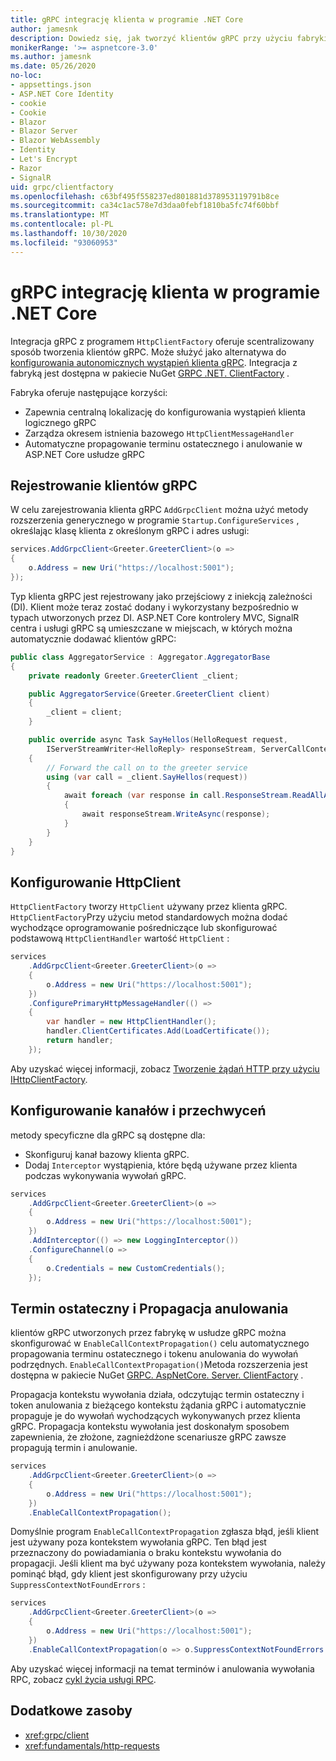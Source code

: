 ```yaml
---
title: gRPC integrację klienta w programie .NET Core
author: jamesnk
description: Dowiedz się, jak tworzyć klientów gRPC przy użyciu fabryki klienta.
monikerRange: '>= aspnetcore-3.0'
ms.author: jamesnk
ms.date: 05/26/2020
no-loc:
- appsettings.json
- ASP.NET Core Identity
- cookie
- Cookie
- Blazor
- Blazor Server
- Blazor WebAssembly
- Identity
- Let's Encrypt
- Razor
- SignalR
uid: grpc/clientfactory
ms.openlocfilehash: c63bf495f558237ed801881d378953119791b8ce
ms.sourcegitcommit: ca34c1ac578e7d3daa0febf1810ba5fc74f60bbf
ms.translationtype: MT
ms.contentlocale: pl-PL
ms.lasthandoff: 10/30/2020
ms.locfileid: "93060953"
---
```

# <a name="grpc-client-factory-integration-in-net-core"></a>gRPC integrację klienta w programie .NET Core

Integracja gRPC z programem `HttpClientFactory` oferuje scentralizowany sposób tworzenia klientów gRPC. Może służyć jako alternatywa do [konfigurowania autonomicznych wystąpień klienta gRPC](xref:grpc/client). Integracja z fabryką jest dostępna w pakiecie NuGet [GRPC .NET. ClientFactory](https://www.nuget.org/packages/Grpc.Net.ClientFactory) .

Fabryka oferuje następujące korzyści:

* Zapewnia centralną lokalizację do konfigurowania wystąpień klienta logicznego gRPC
* Zarządza okresem istnienia bazowego `HttpClientMessageHandler`
* Automatyczne propagowanie terminu ostatecznego i anulowanie w ASP.NET Core usłudze gRPC

## <a name="register-grpc-clients"></a>Rejestrowanie klientów gRPC

W celu zarejestrowania klienta gRPC `AddGrpcClient` można użyć metody rozszerzenia generycznego w programie `Startup.ConfigureServices` , określając klasę klienta z określonym gRPC i adres usługi:

```csharp
services.AddGrpcClient<Greeter.GreeterClient>(o =>
{
    o.Address = new Uri("https://localhost:5001");
});
```

Typ klienta gRPC jest rejestrowany jako przejściowy z iniekcją zależności (DI). Klient może teraz zostać dodany i wykorzystany bezpośrednio w typach utworzonych przez DI. ASP.NET Core kontrolery MVC, SignalR centra i usługi gRPC są umieszczane w miejscach, w których można automatycznie dodawać klientów gRPC:

```csharp
public class AggregatorService : Aggregator.AggregatorBase
{
    private readonly Greeter.GreeterClient _client;

    public AggregatorService(Greeter.GreeterClient client)
    {
        _client = client;
    }

    public override async Task SayHellos(HelloRequest request,
        IServerStreamWriter<HelloReply> responseStream, ServerCallContext context)
    {
        // Forward the call on to the greeter service
        using (var call = _client.SayHellos(request))
        {
            await foreach (var response in call.ResponseStream.ReadAllAsync())
            {
                await responseStream.WriteAsync(response);
            }
        }
    }
}
```

## <a name="configure-httpclient"></a>Konfigurowanie HttpClient

`HttpClientFactory` tworzy `HttpClient` używany przez klienta gRPC. `HttpClientFactory`Przy użyciu metod standardowych można dodać wychodzące oprogramowanie pośredniczące lub skonfigurować podstawową `HttpClientHandler` wartość `HttpClient` :

```csharp
services
    .AddGrpcClient<Greeter.GreeterClient>(o =>
    {
        o.Address = new Uri("https://localhost:5001");
    })
    .ConfigurePrimaryHttpMessageHandler(() =>
    {
        var handler = new HttpClientHandler();
        handler.ClientCertificates.Add(LoadCertificate());
        return handler;
    });
```

Aby uzyskać więcej informacji, zobacz [Tworzenie żądań HTTP przy użyciu IHttpClientFactory](xref:fundamentals/http-requests).

## <a name="configure-channel-and-interceptors"></a>Konfigurowanie kanałów i przechwyceń

metody specyficzne dla gRPC są dostępne dla:

* Skonfiguruj kanał bazowy klienta gRPC.
* Dodaj `Interceptor` wystąpienia, które będą używane przez klienta podczas wykonywania wywołań gRPC.

```csharp
services
    .AddGrpcClient<Greeter.GreeterClient>(o =>
    {
        o.Address = new Uri("https://localhost:5001");
    })
    .AddInterceptor(() => new LoggingInterceptor())
    .ConfigureChannel(o =>
    {
        o.Credentials = new CustomCredentials();
    });
```

## <a name="deadline-and-cancellation-propagation"></a>Termin ostateczny i Propagacja anulowania

klientów gRPC utworzonych przez fabrykę w usłudze gRPC można skonfigurować w `EnableCallContextPropagation()` celu automatycznego propagowania terminu ostatecznego i tokenu anulowania do wywołań podrzędnych. `EnableCallContextPropagation()`Metoda rozszerzenia jest dostępna w pakiecie NuGet [GRPC. AspNetCore. Server. ClientFactory](https://www.nuget.org/packages/Grpc.AspNetCore.Server.ClientFactory) .

Propagacja kontekstu wywołania działa, odczytując termin ostateczny i token anulowania z bieżącego kontekstu żądania gRPC i automatycznie propaguje je do wywołań wychodzących wykonywanych przez klienta gRPC. Propagacja kontekstu wywołania jest doskonałym sposobem zapewnienia, że złożone, zagnieżdżone scenariusze gRPC zawsze propagują termin i anulowanie.

```csharp
services
    .AddGrpcClient<Greeter.GreeterClient>(o =>
    {
        o.Address = new Uri("https://localhost:5001");
    })
    .EnableCallContextPropagation();
```

Domyślnie program `EnableCallContextPropagation` zgłasza błąd, jeśli klient jest używany poza kontekstem wywołania gRPC. Ten błąd jest przeznaczony do powiadamiania o braku kontekstu wywołania do propagacji. Jeśli klient ma być używany poza kontekstem wywołania, należy pominąć błąd, gdy klient jest skonfigurowany przy użyciu `SuppressContextNotFoundErrors` :

```csharp
services
    .AddGrpcClient<Greeter.GreeterClient>(o =>
    {
        o.Address = new Uri("https://localhost:5001");
    })
    .EnableCallContextPropagation(o => o.SuppressContextNotFoundErrors = true);
```

Aby uzyskać więcej informacji na temat terminów i anulowania wywołania RPC, zobacz [cykl życia usługi RPC](https://www.grpc.io/docs/guides/concepts/#rpc-life-cycle).

## <a name="additional-resources"></a>Dodatkowe zasoby

* <xref:grpc/client>
* <xref:fundamentals/http-requests>
